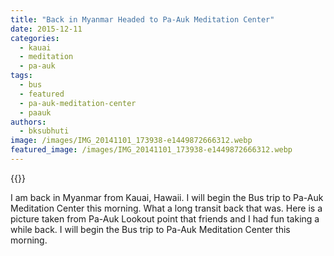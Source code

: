 ```yaml
---
title: "Back in Myanmar Headed to Pa-Auk Meditation Center"
date: 2015-12-11
categories: 
  - kauai
  - meditation
  - pa-auk
tags: 
  - bus
  - featured
  - pa-auk-meditation-center
  - paauk
authors: 
  - bksubhuti
image: /images/IMG_20141101_173938-e1449872666312.webp
featured_image: /images/IMG_20141101_173938-e1449872666312.webp
---
```


{{<image-with-caption src="/images/IMG_20141101_173938-e1449872666312.webp" caption="From the pamc lookout.">}}

I am back in Myanmar from Kauai, Hawaii. I will begin the Bus trip to Pa-Auk Meditation Center this morning. What a long transit back that was. Here is a picture taken from Pa-Auk Lookout point that friends and I had fun taking a while back. I will begin the Bus trip to Pa-Auk Meditation Center this morning.
